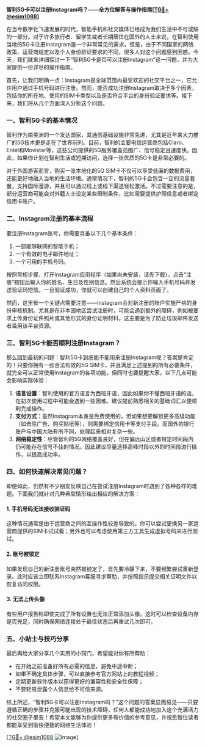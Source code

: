 **智利5G卡可以注册Instagram吗？——全方位解答与操作指南[[TG💪+ @esim1088](https://t.me/s/esim1088)]**

在当今数字化飞速发展的时代，智能手机和社交媒体已经成为我们生活中不可或缺的一部分。对于许多旅行者、留学生或者长期居住在国外的人士来说，在智利使用当地的5G卡注册Instagram是一个非常常见的需求。但是，由于不同国家的网络政策、运营商规定以及个人身份验证要求的不同，很多人对这个问题感到困惑。今天，我们就来详细探讨一下“智利5G卡是否可以注册Instagram”这一问题，并为大家提供一份详尽的操作指南。

首先，让我们明确一点：Instagram是全球范围内最受欢迎的社交平台之一，它允许用户通过手机号码进行注册。然而，能否成功注册Instagram取决于多个因素，包括你的所在地、使用的SIM卡类型以及是否符合平台的身份验证要求等。接下来，我们将从几个方面深入分析这个问题。

### 一、智利5G卡的基本情况

智利作为南美洲的一个发达国家，其通信基础设施非常先进，尤其是近年来大力推广的5G技术更是走在了世界前列。目前，智利的主要电信运营商包括Claro、Entel和Movistar等，这些公司提供的5G服务覆盖范围广、信号稳定且速度快。因此，如果你计划在智利生活或短期访问，选择一张优质的5G卡是非常必要的。

对于外国游客而言，购买一张本地化的5G SIM卡不仅可以享受低廉的数据费用，还能更好地融入当地的生活环境。通常情况下，智利的5G卡会包含一定的流量套餐，支持国际漫游，并且可以通过线上或线下渠道轻松激活。不过需要注意的是，部分运营商可能会对外籍人士设定某些限制条件，比如需要提供护照信息或者绑定信用卡账户。

### 二、Instagram注册的基本流程

要注册Instagram账号，你需要具备以下几个基本条件：
1. 一部能够联网的智能手机；
2. 一个有效的电子邮件地址；
3. 一个可用的手机号码。

按照常规步骤，打开Instagram应用程序（如果尚未安装，请先下载），点击“注册”按钮后输入你的姓名、生日及性别信息。然后系统会提示你输入手机号码并发送验证码短信。一旦验证成功，你就可以创建自己的个人资料页面了。

然而，这里有一个关键点需要注意——Instagram会对新注册的账户实施严格的身份审核机制。尤其是在非本国地区尝试注册时，可能会遇到额外的障碍，例如被要求上传身份证件照片或其他形式的身份证明材料。这主要是为了防止垃圾邮件发送者滥用该平台资源。

### 三、智利5G卡能否顺利注册Instagram？

那么回到最初的问题：智利5G卡到底能不能用来注册Instagram呢？答案是肯定的！只要你拥有一张合法有效的5G SIM卡，并且满足上述提到的所有必要条件，就完全可以正常使用Instagram的各项功能。但同时也要提醒大家，以下几点可能会影响实际体验：

1. **语言设置**：智利使用的官方语言为西班牙语，因此如果你不懂西班牙语的话，在初次使用过程中可能会遇到一些困难。建议提前熟悉相关的基础词汇以便顺利完成操作。
2. **支付方式**：虽然Instagram本身是免费使用的，但如果想要解锁更多高级功能（如去除广告、购买贴纸等），则需要绑定信用卡等支付手段。而国外的银行账户与中国大陆有所不同，处理起来相对复杂一些。
3. **网络稳定性**：尽管智利的5G网络覆盖良好，但在偏远山区或者特定时间段内仍可能存在信号不佳的情况。因此建议尽量选择高峰时段以外的时间段进行操作，以提高成功率。

### 四、如何快速解决常见问题？

即便如此，仍然有不少朋友反映自己在尝试注册Instagram时遇到了各种各样的难题。下面我们就针对几种典型情形给出相应的解决方案：

#### 1. 手机号码无法接收验证码
这种情况通常是由于运营商之间的互操作性较差导致的。你可以尝试更换另一家运营商提供的SIM卡试试看；另外也可以考虑使用第三方工具生成虚拟号码来进行测试。

#### 2. 账号被锁定
如果发现自己的新注册账号突然被锁定了，首先要冷静下来，不要频繁尝试重新登录。此时应该立即联系Instagram客服寻求帮助，并按照指示提交相关证明文件以恢复访问权限。

#### 3. 无法上传头像
有些用户报告称即使完成了所有设置也无法正常添加头像。这时可以检查设备内存是否充足，同时确保网络连接处于最佳状态后再重试几次即可。

### 五、小贴士与技巧分享

最后再给大家分享几个实用的小窍门，希望能对你有所帮助：
- 在开始之前准备好所有必需的信息，避免中途中断；
- 如果不确定具体步骤，可以直接参考官方网站上的教程视频；
- 定期更新软件版本以获得更好的兼容性和安全性保障；
- 不要轻易泄露个人信息给不可信来源。

综上所述，“智利5G卡可以注册Instagram吗？”这个问题的答案显而易见——只要遵循正确的步骤并克服可能出现的技术障碍，任何人都能成功地加入这个充满活力的社交圈子里去！希望本文能够为你提供更多有价值的参考意见，并祝愿每位读者都能享受到愉快便捷的网络生活体验！

[[TG💪+ @esim1088](https://t.me/s/esim1088) ![Image](https://i.postimg.cc/4NQfJmqS/Snipaste-2025-05-13-00-14-12.png)]